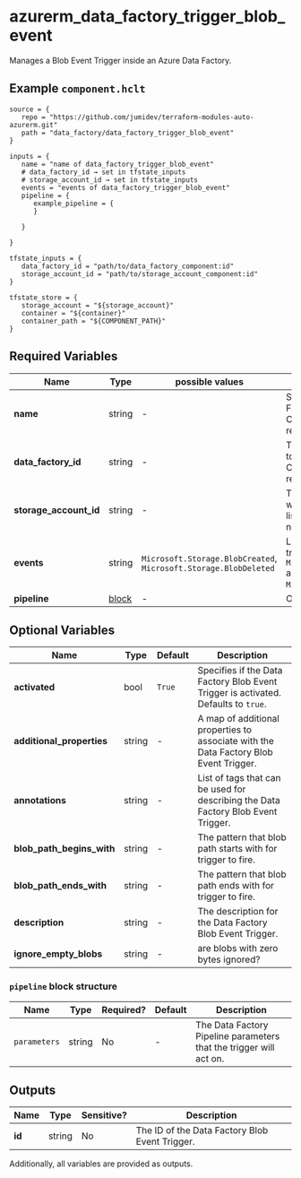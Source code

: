 # azurerm_data_factory_trigger_blob_event

Manages a Blob Event Trigger inside an Azure Data Factory.

## Example `component.hclt`

```hcl
source = {
   repo = "https://github.com/jumidev/terraform-modules-auto-azurerm.git" 
   path = "data_factory/data_factory_trigger_blob_event" 
}

inputs = {
   name = "name of data_factory_trigger_blob_event" 
   # data_factory_id → set in tfstate_inputs
   # storage_account_id → set in tfstate_inputs
   events = "events of data_factory_trigger_blob_event" 
   pipeline = {
      example_pipeline = {
      }
  
   }
 
}

tfstate_inputs = {
   data_factory_id = "path/to/data_factory_component:id" 
   storage_account_id = "path/to/storage_account_component:id" 
}

tfstate_store = {
   storage_account = "${storage_account}" 
   container = "${container}" 
   container_path = "${COMPONENT_PATH}" 
}

```

## Required Variables

| Name | Type |  possible values |  Description |
| ---- | --------- |  ----------- | ----------- |
| **name** | string |  -  |  Specifies the name of the Data Factory Blob Event Trigger. Changing this forces a new resource to be created. | 
| **data_factory_id** | string |  -  |  The ID of Data Factory in which to associate the Trigger with. Changing this forces a new resource. | 
| **storage_account_id** | string |  -  |  The ID of Storage Account in which blob event will be listened. Changing this forces a new resource. | 
| **events** | string |  `Microsoft.Storage.BlobCreated`, `Microsoft.Storage.BlobDeleted`  |  List of events that will fire this trigger. Possible values are `Microsoft.Storage.BlobCreated` and `Microsoft.Storage.BlobDeleted`. | 
| **pipeline** | [block](#pipeline-block-structure) |  -  |  One or more `pipeline` blocks. | 

## Optional Variables

| Name | Type |  Default  |  Description |
| ---- | --------- |  ----------- | ----------- |
| **activated** | bool |  `True`  |  Specifies if the Data Factory Blob Event Trigger is activated. Defaults to `true`. | 
| **additional_properties** | string |  -  |  A map of additional properties to associate with the Data Factory Blob Event Trigger. | 
| **annotations** | string |  -  |  List of tags that can be used for describing the Data Factory Blob Event Trigger. | 
| **blob_path_begins_with** | string |  -  |  The pattern that blob path starts with for trigger to fire. | 
| **blob_path_ends_with** | string |  -  |  The pattern that blob path ends with for trigger to fire. | 
| **description** | string |  -  |  The description for the Data Factory Blob Event Trigger. | 
| **ignore_empty_blobs** | string |  -  |  are blobs with zero bytes ignored? | 

### `pipeline` block structure

| Name | Type | Required? | Default | Description |
| ---- | ---- | --------- | ------- | ----------- |
| `parameters` | string | No | - | The Data Factory Pipeline parameters that the trigger will act on. |



## Outputs

| Name | Type | Sensitive? | Description |
| ---- | ---- | --------- | --------- |
| **id** | string | No  | The ID of the Data Factory Blob Event Trigger. | 

Additionally, all variables are provided as outputs.
